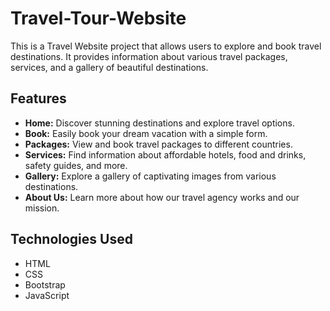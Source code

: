 # Travel-Tour-Website

This is a Travel Website project that allows users to explore and book travel destinations. It provides information about various travel packages, services, and a gallery of beautiful destinations.

## Features

- **Home:** Discover stunning destinations and explore travel options.
- **Book:** Easily book your dream vacation with a simple form.
- **Packages:** View and book travel packages to different countries.
- **Services:** Find information about affordable hotels, food and drinks, safety guides, and more.
- **Gallery:** Explore a gallery of captivating images from various destinations.
- **About Us:** Learn more about how our travel agency works and our mission.

## Technologies Used

- HTML
- CSS
- Bootstrap
- JavaScript
